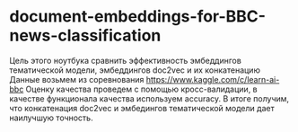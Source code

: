 # document-embeddings-for-BBC-news-classification
Цель этого ноутбука сравнить эффективность эмбеддингов тематической модели, эмбеддингов doc2vec и их конкатенацию
Данные возьмем из соревнования https://www.kaggle.com/c/learn-ai-bbc
Оценку качества проведем с помощью кросс-валидации, в качестве функционала качества используем accuracy.
В итоге получим, что конкатенация doc2vec и эмбедингов тематической модели дает наилучшую точность.

